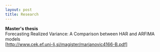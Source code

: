 ```yaml
---
layout: post
title: Research
---
```


**Master's thesis**  
Forecasting Realized Variance: A Comparison between HAR and ARFIMA models  
[http://www.cek.ef.uni-lj.si/magister/marjanovic4166-B.pdf]

